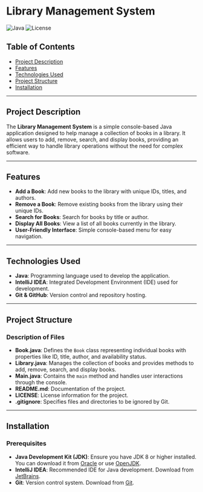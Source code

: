 # Library Management System

![Java](https://img.shields.io/badge/Java-✓-blue)
![License](https://img.shields.io/badge/License-MIT-green)

## Table of Contents

- [Project Description](#project-description)
- [Features](#features)
- [Technologies Used](#technologies-used)
- [Project Structure](#project-structure)
- [Installation](#installation)



---

## Project Description

The **Library Management System** is a simple console-based Java application designed to help manage a collection of books in a library. It allows users to add, remove, search, and display books, providing an efficient way to handle library operations without the need for complex software.

---

## Features

- **Add a Book**: Add new books to the library with unique IDs, titles, and authors.
- **Remove a Book**: Remove existing books from the library using their unique IDs.
- **Search for Books**: Search for books by title or author.
- **Display All Books**: View a list of all books currently in the library.
- **User-Friendly Interface**: Simple console-based menu for easy navigation.

---

## Technologies Used

- **Java**: Programming language used to develop the application.
- **IntelliJ IDEA**: Integrated Development Environment (IDE) used for development.
- **Git & GitHub**: Version control and repository hosting.

---

## Project Structure

### Description of Files

- **Book.java**: Defines the `Book` class representing individual books with properties like ID, title, author, and availability status.
- **Library.java**: Manages the collection of books and provides methods to add, remove, search, and display books.
- **Main.java**: Contains the `main` method and handles user interactions through the console.
- **README.md**: Documentation of the project.
- **LICENSE**: License information for the project.
- **.gitignore**: Specifies files and directories to be ignored by Git.

---

## Installation

### Prerequisites

- **Java Development Kit (JDK)**: Ensure you have JDK 8 or higher installed. You can download it from [Oracle](https://www.oracle.com/java/technologies/javase-downloads.html) or use [OpenJDK](https://openjdk.java.net/install/).
- **IntelliJ IDEA**: Recommended IDE for Java development. Download from [JetBrains](https://www.jetbrains.com/idea/download/).
- **Git**: Version control system. Download from [Git](https://git-scm.com/downloads).

